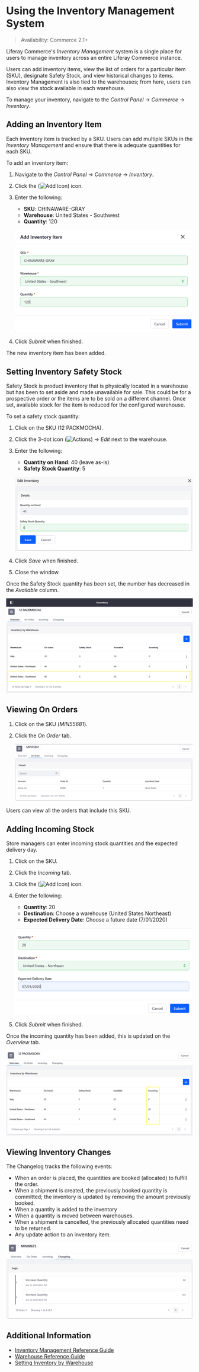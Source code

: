 # Using the Inventory Management System

> Availability: Commerce 2.1+

Liferay Commerce's _Inventory Management_ system is a single place for users to manage inventory across an entire Liferay Commerce instance.

Users can add inventory items, view the list of orders for a particular item (SKU), designate Safety Stock, and view historical changes to items. Inventory Management is also tied to the warehouses; from here, users can also view the stock available in each warehouse.

To manage your inventory, navigate to the _Control Panel_ &rarr; _Commerce_ &rarr; _Inventory_.

## Adding an Inventory Item

Each inventory item is tracked by a SKU<!-- ; this SKU is semi-independent from the SKU created in the product catalog -->. Users can add multiple SKUs in the _Inventory Management_ and ensure that there is adequate quantities for each SKU.

To add an inventory item:

1. Navigate to the _Control Panel_ &rarr; _Commerce_ &rarr; _Inventory_.
1. Click the (![Add Icon](../../images/icon-add.png)) icon.
1. Enter the following:

    * **SKU**: CHINAWARE-GRAY
    * **Warehouse**: United States - Southwest
    * **Quantity**: 120

    ![Add a new inventory item.](./using-the-inventory-management-system/images/01.png)

1. Click _Submit_ when finished.

The new inventory item has been added.

## Setting Inventory Safety Stock

Safety Stock is product inventory that is physically located in a warehouse but has been to set aside and made unavailable for sale. This could be for a prospective order or the items are to be sold on a different channel. Once set, available stock for the item is reduced for the configured warehouse.

To set a safety stock quantity:

1. Click on the SKU (12 PACKMOCHA).
1. Click the 3-dot icon (![Actions](../../images/icon-actions.png)) &rarr; _Edit_ next to the warehouse.
1. Enter the following:

   * **Quantity on Hand**: 40 (leave as-is)
   * **Safety Stock Quantity**: 5

    ![Set a safety stock quantity.](./using-the-inventory-management-system/images/02.png)

1. Click _Save_ when finished.
1. Close the window.

Once the Safety Stock quantity has been set, the number has decreased in the _Available_ column.

![Setting a safety stock quantity reduces the available stock in that warehouse.](./using-the-inventory-management-system/images/03.png)

## Viewing On Orders

1. Click on the SKU (_MIN55681_).
1. Click the _On Order_ tab.

    ![Setting a safety stock quantity reduces the available stock in that warehouse.](./using-the-inventory-management-system/images/06.png)

Users can view all the orders that include this SKU.

## Adding Incoming Stock

Store managers can enter incoming stock quantities and the expected delivery day.

1. Click on the SKU.
1. Click the _Incoming_ tab.
1. Click the (![Add Icon](../../images/icon-add.png)) icon.
1. Enter the following:

    * **Quantity**: 20
    * **Destination**: Choose a warehouse (United States Northeast)
    * **Expected Delivery Date**: Choose a future date (7/01/2020)

    ![Add incoming stock.](./using-the-inventory-management-system/images/04.png)

1. Click _Submit_ when finished.

Once the incoming quantity has been added, this is updated on the _Overview_ tab.

![The incoming stock quantity is updated on the SKU's Overview tab.](./using-the-inventory-management-system/images/05.png)

## Viewing Inventory Changes

The Changelog tracks the following events:

* When an order is placed, the quantities are booked (allocated) to fulfill the order.
* When a shipment is created, the previously booked quantity is committed; the inventory is updated by removing the amount previously booked.
* When a quantity is added to the inventory
* When a quantity is moved between warehouses.
* When a shipment is cancelled, the previously allocated quantities need to be returned.
* Any update action to an inventory item.

![Changelog tracks changes.](./using-the-inventory-management-system/images/07.png)

## Additional Information

* [Inventory Management Reference Guide](./inventory-management-reference-guide.md)
* [Warehouse Reference Guide](./warehouse-reference-guide.md)
* [Setting Inventory by Warehouse](./setting-inventory-by-warehouse.md)
